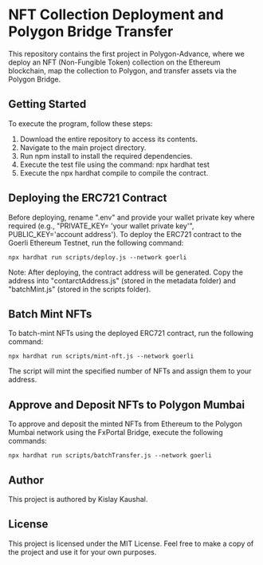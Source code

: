 # NFT Collection Deployment and Polygon Bridge Transfer
This repository contains the first project in Polygon-Advance, where we deploy an NFT (Non-Fungible Token) collection on the Ethereum blockchain, map the collection to Polygon, and transfer assets via the Polygon Bridge.

## Getting Started
To execute the program, follow these steps:

1. Download the entire repository to access its contents.
2. Navigate to the main project directory.
3. Run npm install to install the required dependencies.
4. Execute the test file using the command: npx hardhat test
5. Execute the npx hardhat compile to compile the contract.
## Deploying the ERC721 Contract
Before deploying, rename   ".env" and provide your wallet private key where required (e.g., "PRIVATE_KEY= 'your wallet private key'", PUBLIC_KEY='account address'). To deploy the ERC721 contract to the Goerli Ethereum Testnet, run the following command:

```
npx hardhat run scripts/deploy.js --network goerli
```
Note: After deploying, the contract address will be generated. Copy the address into "contarctAddress.js" (stored in the metadata folder) and "batchMint.js" (stored in the scripts folder).

## Batch Mint NFTs
To batch-mint NFTs using the deployed ERC721 contract, run the following command:

```
npx hardhat run scripts/mint-nft.js --network goerli
```
The script will mint the specified number of NFTs and assign them to your address.

## Approve and Deposit NFTs to Polygon Mumbai
To approve and deposit the minted NFTs from Ethereum to the Polygon Mumbai network using the FxPortal Bridge, execute the following commands:

```
npx hardhat run scripts/batchTransfer.js --network goerli
```
## Author
This project is authored by Kislay Kaushal.

## License
This project is licensed under the MIT License. Feel free to make a copy of the project and use it for your own purposes.




